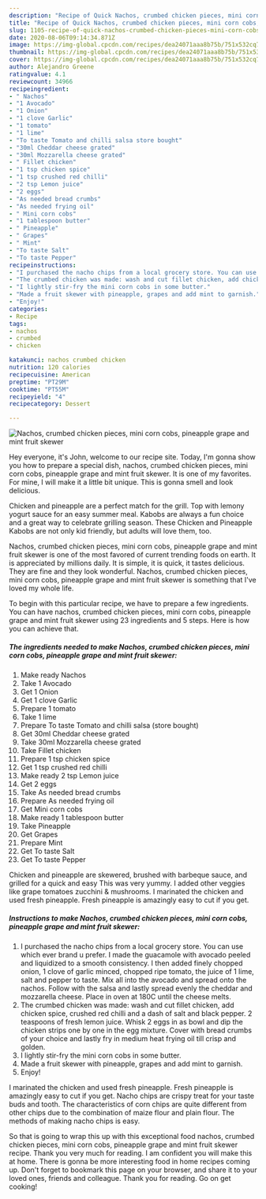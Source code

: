```yaml
---
description: "Recipe of Quick Nachos, crumbed chicken pieces, mini corn cobs, pineapple grape and mint fruit skewer"
title: "Recipe of Quick Nachos, crumbed chicken pieces, mini corn cobs, pineapple grape and mint fruit skewer"
slug: 1105-recipe-of-quick-nachos-crumbed-chicken-pieces-mini-corn-cobs-pineapple-grape-and-mint-fruit-skewer
date: 2020-08-06T09:14:34.871Z
image: https://img-global.cpcdn.com/recipes/dea24071aaa8b75b/751x532cq70/nachos-crumbed-chicken-pieces-mini-corn-cobs-pineapple-grape-and-mint-fruit-skewer-recipe-main-photo.jpg
thumbnail: https://img-global.cpcdn.com/recipes/dea24071aaa8b75b/751x532cq70/nachos-crumbed-chicken-pieces-mini-corn-cobs-pineapple-grape-and-mint-fruit-skewer-recipe-main-photo.jpg
cover: https://img-global.cpcdn.com/recipes/dea24071aaa8b75b/751x532cq70/nachos-crumbed-chicken-pieces-mini-corn-cobs-pineapple-grape-and-mint-fruit-skewer-recipe-main-photo.jpg
author: Alejandro Greene
ratingvalue: 4.1
reviewcount: 34966
recipeingredient:
- " Nachos"
- "1 Avocado"
- "1 Onion"
- "1 clove Garlic"
- "1 tomato"
- "1 lime"
- "To taste Tomato and chilli salsa store bought"
- "30ml Cheddar cheese grated"
- "30ml Mozzarella cheese grated"
- " Fillet chicken"
- "1 tsp chicken spice"
- "1 tsp crushed red chilli"
- "2 tsp Lemon juice"
- "2 eggs"
- "As needed bread crumbs"
- "As needed frying oil"
- " Mini corn cobs"
- "1 tablespoon butter"
- " Pineapple"
- " Grapes"
- " Mint"
- "To taste Salt"
- "To taste Pepper"
recipeinstructions:
- "I purchased the nacho chips from a local grocery store. You can use which ever brand u prefer. I made the guacamole with avocado peeled and liquidized to a smooth consistency. I then added finely chopped onion, 1 clove of garlic minced, chopped ripe tomato, the juice of 1 lime, salt and pepper to taste. Mix all into the avocado and spread onto the nachos. Follow with the salsa and lastly spread evenly the cheddar and mozzarella cheese. Place in oven at 180C until the cheese melts."
- "The crumbed chicken was made: wash and cut fillet chicken, add chicken spice, crushed red chilli and a dash of salt and black pepper. 2 teaspoons of fresh lemon juice. Whisk 2 eggs in as bowl and dip the chicken strips one by one in the egg mixture. Cover with bread crumbs of your choice and lastly fry in medium heat frying oil till crisp and golden."
- "I lightly stir-fry the mini corn cobs in some butter."
- "Made a fruit skewer with pineapple, grapes and add mint to garnish."
- "Enjoy!"
categories:
- Recipe
tags:
- nachos
- crumbed
- chicken

katakunci: nachos crumbed chicken 
nutrition: 120 calories
recipecuisine: American
preptime: "PT29M"
cooktime: "PT55M"
recipeyield: "4"
recipecategory: Dessert

---
```



![Nachos, crumbed chicken pieces, mini corn cobs, pineapple grape and mint fruit skewer](https://img-global.cpcdn.com/recipes/dea24071aaa8b75b/751x532cq70/nachos-crumbed-chicken-pieces-mini-corn-cobs-pineapple-grape-and-mint-fruit-skewer-recipe-main-photo.jpg)

Hey everyone, it's John, welcome to our recipe site. Today, I'm gonna show you how to prepare a special dish, nachos, crumbed chicken pieces, mini corn cobs, pineapple grape and mint fruit skewer. It is one of my favorites. For mine, I will make it a little bit unique. This is gonna smell and look delicious.

Chicken and pineapple are a perfect match for the grill. Top with lemony yogurt sauce for an easy summer meal. Kabobs are always a fun choice and a great way to celebrate grilling season. These Chicken and Pineapple Kabobs are not only kid friendly, but adults will love them, too.

Nachos, crumbed chicken pieces, mini corn cobs, pineapple grape and mint fruit skewer is one of the most favored of current trending foods on earth. It is appreciated by millions daily. It is simple, it is quick, it tastes delicious. They are fine and they look wonderful. Nachos, crumbed chicken pieces, mini corn cobs, pineapple grape and mint fruit skewer is something that I've loved my whole life.


To begin with this particular recipe, we have to prepare a few ingredients. You can have nachos, crumbed chicken pieces, mini corn cobs, pineapple grape and mint fruit skewer using 23 ingredients and 5 steps. Here is how you can achieve that.

<!--inarticleads1-->

##### The ingredients needed to make Nachos, crumbed chicken pieces, mini corn cobs, pineapple grape and mint fruit skewer:

1. Make ready  Nachos
1. Take 1 Avocado
1. Get 1 Onion
1. Get 1 clove Garlic
1. Prepare 1 tomato
1. Take 1 lime
1. Prepare To taste Tomato and chilli salsa (store bought)
1. Get 30ml Cheddar cheese grated
1. Take 30ml Mozzarella cheese grated
1. Take  Fillet chicken
1. Prepare 1 tsp chicken spice
1. Get 1 tsp crushed red chilli
1. Make ready 2 tsp Lemon juice
1. Get 2 eggs
1. Take As needed bread crumbs
1. Prepare As needed frying oil
1. Get  Mini corn cobs
1. Make ready 1 tablespoon butter
1. Take  Pineapple
1. Get  Grapes
1. Prepare  Mint
1. Get To taste Salt
1. Get To taste Pepper


Chicken and pineapple are skewered, brushed with barbeque sauce, and grilled for a quick and easy This was very yummy. I added other veggies like grape tomatoes zucchini &amp; mushrooms. I marinated the chicken and used fresh pineapple. Fresh pineapple is amazingly easy to cut if you get. 

<!--inarticleads2-->

##### Instructions to make Nachos, crumbed chicken pieces, mini corn cobs, pineapple grape and mint fruit skewer:

1. I purchased the nacho chips from a local grocery store. You can use which ever brand u prefer. I made the guacamole with avocado peeled and liquidized to a smooth consistency. I then added finely chopped onion, 1 clove of garlic minced, chopped ripe tomato, the juice of 1 lime, salt and pepper to taste. Mix all into the avocado and spread onto the nachos. Follow with the salsa and lastly spread evenly the cheddar and mozzarella cheese. Place in oven at 180C until the cheese melts.
1. The crumbed chicken was made: wash and cut fillet chicken, add chicken spice, crushed red chilli and a dash of salt and black pepper. 2 teaspoons of fresh lemon juice. Whisk 2 eggs in as bowl and dip the chicken strips one by one in the egg mixture. Cover with bread crumbs of your choice and lastly fry in medium heat frying oil till crisp and golden.
1. I lightly stir-fry the mini corn cobs in some butter.
1. Made a fruit skewer with pineapple, grapes and add mint to garnish.
1. Enjoy!


I marinated the chicken and used fresh pineapple. Fresh pineapple is amazingly easy to cut if you get. Nacho chips are crispy treat for your taste buds and tooth. The characteristics of corn chips are quite different from other chips due to the combination of maize flour and plain flour. The methods of making nacho chips is easy. 

So that is going to wrap this up with this exceptional food nachos, crumbed chicken pieces, mini corn cobs, pineapple grape and mint fruit skewer recipe. Thank you very much for reading. I am confident you will make this at home. There is gonna be more interesting food in home recipes coming up. Don't forget to bookmark this page on your browser, and share it to your loved ones, friends and colleague. Thank you for reading. Go on get cooking!

